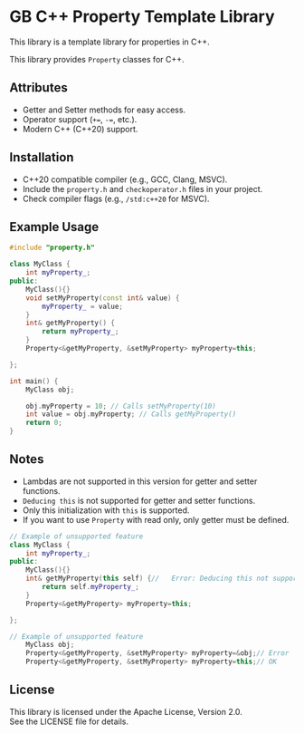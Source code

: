 
# GB C++ Property Template Library

This library is a template library for properties in C++.

This library provides `Property` classes for C++.

## Attributes

- Getter and Setter methods for easy access.
- Operator support (`+=`, `-=`, etc.).
- Modern C++ (C++20) support.

## Installation

- C++20 compatible compiler (e.g., GCC, Clang, MSVC).
- Include the `property.h` and `checkoperator.h` files in your project.
- Check compiler flags (e.g., `/std:c++20` for MSVC).

## Example Usage
```cpp
#include "property.h"

class MyClass {
	int myProperty_;
public:
	MyClass(){}
	void setMyProperty(const int& value) {
		myProperty_ = value;
	}
	int& getMyProperty() {
		return myProperty_;
	}
	Property<&getMyProperty, &setMyProperty> myProperty=this;

};

int main() {
	MyClass obj;

	obj.myProperty = 10; // Calls setMyProperty(10)
	int value = obj.myProperty; // Calls getMyProperty()
	return 0;
}
```

## Notes

- Lambdas are not supported in this version for getter and setter functions.
- `Deducing this` is not supported for getter and setter functions.
- Only this initialization with `this` is supported.
- If you want to use `Property` with read only, only getter must be defined.


```cpp
// Example of unsupported feature
class MyClass {
	int myProperty_;
public:
	MyClass(){}
	int& getMyProperty(this self) {//	Error: Deducing this not supported
		return self.myProperty_;
	}
	Property<&getMyProperty> myProperty=this;

};

```


```cpp
// Example of unsupported feature
	MyClass obj;
	Property<&getMyProperty, &setMyProperty> myProperty=&obj;// Error
	Property<&getMyProperty, &setMyProperty> myProperty=this;//	OK
```


## License

This library is licensed under the Apache License, Version 2.0.  
See the LICENSE file for details.


